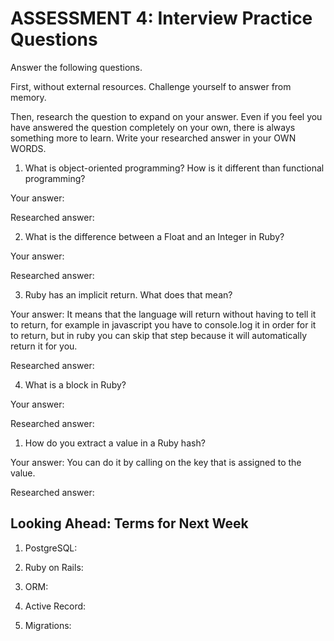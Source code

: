 # ASSESSMENT 4: Interview Practice Questions

Answer the following questions.

First, without external resources. Challenge yourself to answer from memory.

Then, research the question to expand on your answer. Even if you feel you have answered the question completely on your own, there is always something more to learn. Write your researched answer in your OWN WORDS.

1. What is object-oriented programming? How is it different than functional programming?

Your answer:

Researched answer:

2. What is the difference between a Float and an Integer in Ruby?

Your answer:

Researched answer:

3. Ruby has an implicit return. What does that mean?

Your answer: It means that the language will return without having to tell it to return, for example in javascript you have to console.log it in order for it to return, but in ruby you can skip that step because it will automatically return it for you.

Researched answer:

4. What is a block in Ruby?

Your answer:

Researched answer:

1. How do you extract a value in a Ruby hash?

Your answer: You can do it by calling on the key that is assigned to the value.

Researched answer:

## Looking Ahead: Terms for Next Week

1. PostgreSQL:

2. Ruby on Rails:

3. ORM:

4. Active Record:

5. Migrations:
